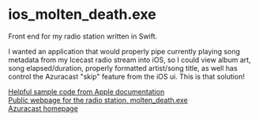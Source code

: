 # ios_molten_death.exe
Front end for my radio station written in Swift.<br>

I wanted an application that would properly pipe currently playing song metadata from my Icecast radio stream into iOS, so I could view album art, song elapsed/duration, properly formatted artist/song title, as well has control the Azuracast "skip" feature from the iOS ui. This is that solution!<br>

[Helpful sample code from Apple documentation](https://developer.apple.com/documentation/mediaplayer/becoming_a_now_playable_app)<br>
[Public webpage for the radio station, molten_death.exe](https://radio.castberg.media/public/molten_death.exe)<br>
[Azuracast homepage](https://www.azuracast.com/)
